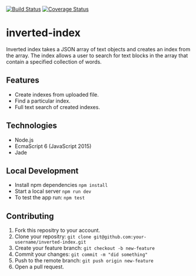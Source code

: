 [![Build Status](https://travis-ci.org/andela-venogwe/inverted-index.svg?branch=dev)](https://travis-ci.org/andela-venogwe/inverted-index)
[![Coverage Status](https://coveralls.io/repos/github/andela-venogwe/inverted-index/badge.svg?branch=master)](https://coveralls.io/github/andela-venogwe/inverted-index?branch=master)

# inverted-index
Inverted index takes a JSON array of text objects and creates an index from the array. The index allows a user to search for text blocks in the array that contain a specified collection of words.

## Features
- Create indexes from uploaded file.
- Find a particular index.
- Full text search of created indexes.

## Technologies
- Node.js
- EcmaScript 6 (JavaScript 2015)
- Jade

## Local Development
- Install npm dependencies `npm install`
- Start a local server `npm run dev`
- To test the app run: `npm test`

## Contributing
1. Fork this repositry to your account.
1. Clone your repositry: `git clone git@github.com:your-username/inverted-index.git`
1. Create your feature branch: `git checkout -b new-feature`
1. Commit your changes: `git commit -m "did something"`
1. Push to the remote branch: `git push origin new-feature`
1. Open a pull request.
